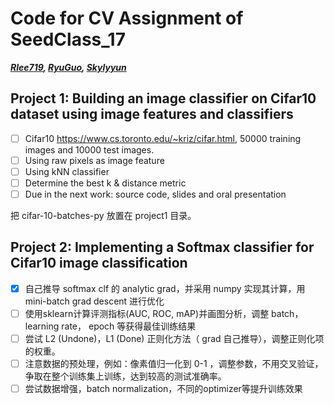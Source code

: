 # Code for CV Assignment of SeedClass_17
***[Rlee719](https://github.com/Rlee719), [RyuGuo](https://github.com/RyuGuo), [Skylyyun](https://github.com/Skylyyun)***
## Project 1: Building an image classifier on Cifar10 dataset using image features and classifiers

- [ ] Cifar10 https://www.cs.toronto.edu/~kriz/cifar.html, 50000 training images and 10000 test images. 
- [ ] Using raw pixels as image feature
- [ ] Using kNN classifier
- [ ] Determine the best k & distance metric
- [ ] Due in the next work: source code, slides and oral presentation

把 cifar-10-batches-py 放置在 project1 目录。

## Project 2: Implementing a Softmax classifier for Cifar10 image classification

- [x] 自己推导 softmax clf 的 analytic grad，并采用 numpy 实现其计算，用 mini-batch grad descent 进行优化
- [ ] 使用sklearn计算评测指标(AUC, ROC, mAP)并画图分析，调整 batch， learning rate， epoch 等获得最佳训练结果 
- [ ] 尝试 L2 (Undone)，L1 (Done) 正则化方法（ grad 自己推导），调整正则化项的权重。
- [ ] 注意数据的预处理，例如：像素值归一化到 0-1 ，调整参数，不用交叉验证，争取在整个训练集上训练，达到较高的测试准确率。
- [ ] 尝试数据增强，batch normalization，不同的optimizer等提升训练效果